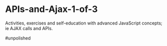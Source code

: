 # APIs-and-Ajax-1-of-3
Activities, exercises and self-education with advanced JavaScript concepts; ie AJAX calls and APIs.

#unpolished
